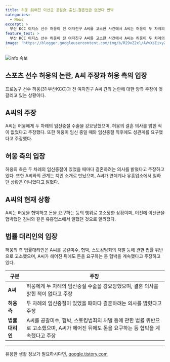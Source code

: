```yaml
---
title: 허웅 前여친 이선균 공갈女 출신…결혼언급 없었다 반박
categories:
  - News
excerpt: >
  부산 KCC 이지스 선수 허웅이 전 여자친구 A씨를 고소한 사건에서 A씨는 허웅이 두 차례의 임신중절을 강요했다고 주장하며 허웅의 결혼 제안은 거짓이라고 반박했다. A씨는 또한 이선균 사건에 연루된 유흥업소 종업원으로 밝혀져 파문이 일고 있으며, 허웅의 측은 A씨를 공갈미수, 협박 등의 범죄로 고소했다. 사건은 논란이 계속되고 있으며 두 사람의 주장이 엇갈리고 있다.
feature_text: >
  부산 KCC 이지스 선수 허웅이 전 여자친구 A씨를 고소한 사건에서 A씨는 허웅이 두 차례의 임신중절을 강요했다고 주장하며 허웅의 결혼 제안은 거짓이라고 반박했다. A씨는 또한 이선균 사건에 연루된 유흥업소 종업원으로 밝혀져 파문이 일고 있으며, 허웅의 측은 A씨를 공갈미수, 협박 등의 범죄로 고소했다. 사건은 논란이 계속되고 있으며 두 사람의 주장이 엇갈리고 있다.
image: 'https://blogger.googleusercontent.com/img/b/R29vZ2xl/AVvXsEixyZcFfHzMRdzZMjFBmAUKJYCLCGyLL1o632UiGVXcaFdKo_bkvkuCioo0uUKlGfBVcT3P84aROyZIXSBEx3Aw5nCQ3pTgDom1WDC4m8eifvWiAmWEEVb4x6G_l8C0QH225ldMjyaFvpxGEBGNO37VmDTDMHGhJPq73UglMfDca1-0aw/s1600/blogspot.png'
---
```


<p><img src="https://blogger.googleusercontent.com/img/b/R29vZ2xl/AVvXsEixyZcFfHzMRdzZMjFBmAUKJYCLCGyLL1o632UiGVXcaFdKo_bkvkuCioo0uUKlGfBVcT3P84aROyZIXSBEx3Aw5nCQ3pTgDom1WDC4m8eifvWiAmWEEVb4x6G_l8C0QH225ldMjyaFvpxGEBGNO37VmDTDMHGhJPq73UglMfDca1-0aw/s1600/blogspot.png" alt="info 속보" /></p>

<h2 data-ke-size="size26">스포츠 선수 허웅의 논란, A씨 주장과 허웅 측의 입장</h2>

<p data-ke-size="size16">프로농구 선수 허웅(31·부산KCC)과 전 여자친구 A씨 간의 논란에 대한 양측 주장이 엇갈리고 있는 상황이다.</p>

<h2 data-ke-size="size22">A씨의 주장</h2>

<p data-ke-size="size16">A씨는 허웅에게 두 차례의 임신중절 수술을 강요당했으며, 허웅의 결혼 의사를 밝힌 적이 없었다고 주장했다. 또한 허웅이 임신 중일 때와 임신중절 직후에도 성관계를 요구했다고 주장했다.</p>

<h2 data-ke-size="size22">허웅 측의 입장</h2>

<p data-ke-size="size16">허웅의 측은 두 차례의 임신중절이 있었을 때마다 결혼하려는 의사를 밝혔다고 주장하고 있다. 또한 A씨와의 관계는 지인 소개로 만났으며, A씨가 연예계나 유흥업소에서 일하던 상황은 아니었다고 밝혔다.</p>

<h2 data-ke-size="size22">A씨의 현재 상황</h2>

<p data-ke-size="size16">A씨는 허웅을 협박하고 돈을 요구하는 등의 행위로 고소당한 상황이며, 이전에 이선균을 협박했던 김씨와 같은 유흥업소에서 일했던 것으로 알려졌다.</p>

<h2 data-ke-size="size22">법률 대리인의 입장</h2>

<p data-ke-size="size16">허웅의 측 법률대리인은 A씨를 공갈미수, 협박, 스토킹범죄의 처벌 등에 관한 법률 위반으로 고소했으며, A씨가 헤어진 뒤에도 돈을 요구하는 등 협박을 계속했다고 주장하고 있다.</p>

<table>
    <thead>
        <tr>
            <th>구분</th>
            <th>주장</th>
        </tr>
    </thead>
    <tbody>
        <tr>
            <td><b>A씨</b></td>
            <td>허웅에게 두 차례의 임신중절 수술을 강요당했으며, 결혼 의사를 밝힌 적이 없다고 주장</td>
        </tr>
        <tr>
            <td><b>허웅 측</b></td>
            <td>두 차례의 임신중절이 있었을 때마다 결혼하려는 의사를 밝혔다고 주장</td>
        </tr>
        <tr>
            <td><b>법률 대리인</b></td>
            <td>A씨를 공갈미수, 협박, 스토킹범죄의 처벌 등에 관한 법률 위반으로 고소했으며, A씨가 헤어진 뒤에도 돈을 요구하는 등 협박을 계속했다고 주장</td>
        </tr>
    </tbody>
</table>

<p><hr></p>
유용한 생활 정보가 필요하시다면, <a href="https://qoogle.tistory.com" rel="dofollow">qoogle.tistory.com</a>


